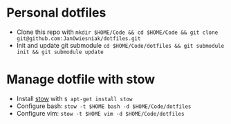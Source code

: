# Personal dotfiles

* Clone this repo with `mkdir $HOME/Code && cd $HOME/Code && git clone git@github.com:JanOwiesniak/dotfiles.git`
* Init and update git submodule `cd $HOME/Code/dotfiles && git submodule init && git submodule update` 

# Manage dotfile with stow

* Install [stow](http://www.gnu.org/software/stow/manual/stow.html) with `$ apt-get install stow`
* Configure bash: `stow -t $HOME bash -d $HOME/Code/dotfiles`
* Configure vim: `stow -t $HOME vim -d $HOME/Code/dotfiles`
